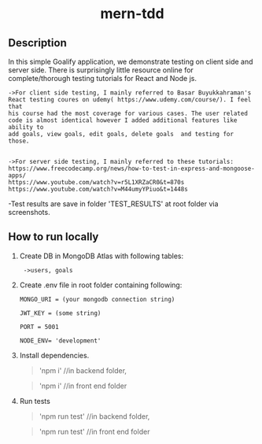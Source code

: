 <h1 align="center">mern-tdd</h1>

## Description

 In this simple Goalify application, we demonstrate testing on client side and server side. There is surprisingly little resource online for complete/thorough testing tutorials for React and Node js. 

    ->For client side testing, I mainly referred to Basar Buyukkahraman's 
    React testing coures on udemy( https://www.udemy.com/course/). I feel that
    his course had the most coverage for various cases. The user related code is almost identical however I added additional features like ability to 
    add goals, view goals, edit goals, delete goals  and testing for those. 

    
    ->For server side testing, I mainly referred to these tutorials:
    https://www.freecodecamp.org/news/how-to-test-in-express-and-mongoose-apps/
    https://www.youtube.com/watch?v=r5L1XRZaCR0&t=870s
    https://www.youtube.com/watch?v=M44umyYPiuo&t=1448s



-Test results are save in folder 'TEST_RESULTS' at root folder via screenshots.

 
## How to run locally

1.  Create DB in MongoDB Atlas with following tables:

         ->users, goals 

2.  Create .env file in root folder containing following:

        MONGO_URI = (your mongodb connection string)

        JWT_KEY = (some string)

        PORT = 5001

        NODE_ENV= 'development'

 

3.  Install dependencies.

    > 'npm i' //in backend folder,

    > 'npm i' //in front end folder

 
 4. Run tests
     > 'npm run test' //in backend folder,

    > 'npm run test' //in front end folder


